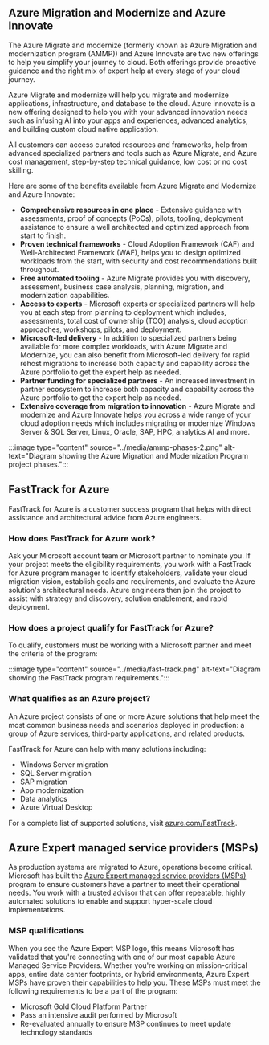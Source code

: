 
## Azure Migration and Modernize and Azure Innovate

The Azure Migrate and modernize (formerly known as Azure Migration and modernization program (AMMP)) and Azure Innovate are two new offerings to help you simplify your journey to cloud. Both offerings provide proactive guidance and the right mix of expert help at every stage of your cloud journey.

Azure Migrate and modernize will help you migrate and modernize applications, infrastructure, and database to the cloud. Azure innovate is a new offering designed to help you with your advanced innovation needs such as infusing AI into your apps and experiences, advanced analytics, and building custom cloud native application.
 
All customers can access curated resources and frameworks, help from advanced specialized partners and tools such as Azure Migrate, and Azure cost management, step-by-step technical guidance, low cost or no cost skilling.

Here are some of the benefits available from Azure Migrate and Modernize and Azure Innovate:

- **Comprehensive resources in one place** - Extensive guidance with assessments, proof of concepts (PoCs), pilots, tooling, deployment assistance to ensure a well architected and optimized approach from start to finish.
- **Proven technical frameworks** - Cloud Adoption Framework (CAF) and Well-Architected Framework (WAF), helps you to design optimized workloads from the start, with security and cost recommendations built throughout.
- **Free automated tooling** - Azure Migrate provides you with discovery, assessment, business case analysis, planning, migration, and modernization capabilities.
- **Access to experts** - Microsoft experts or specialized partners will help you at each step from planning to deployment which includes, assessments, total cost of ownership (TCO) analysis, cloud adoption approaches, workshops, pilots, and deployment.
- **Microsoft-led delivery** - In addition to specialized partners being available for more complex workloads, with Azure Migrate and Modernize, you can also benefit from Microsoft-led delivery for rapid rehost migrations to increase both capacity and capability across the Azure portfolio to get the expert help as needed.
- **Partner funding for specialized partners** - An increased investment in partner ecosystem to increase both capacity and capability across the Azure portfolio to get the expert help as needed.
- **Extensive coverage from migration to innovation** - Azure Migrate and modernize and Azure Innovate helps you across a wide range of your cloud adoption needs which includes migrating or modernize Windows Server & SQL Server, Linux, Oracle, SAP, HPC, analytics AI and more.


:::image type="content" source="../media/ammp-phases-2.png" alt-text="Diagram showing the Azure Migration and Modernization Program project phases.":::


## FastTrack for Azure

FastTrack for Azure is a customer success program that helps with direct assistance and architectural advice from Azure engineers.

### How does FastTrack for Azure work?

Ask your Microsoft account team or Microsoft partner to nominate you. If your project meets the eligibility requirements, you work with a FastTrack for Azure program manager to identify stakeholders, validate your cloud migration vision, establish goals and requirements, and evaluate the Azure solution's architectural needs. Azure engineers then join the project to assist with strategy and discovery, solution enablement, and rapid deployment.

### How does a project qualify for FastTrack for Azure?

To qualify, customers must be working with a Microsoft partner and meet the criteria of the program:

:::image type="content" source="../media/fast-track.png" alt-text="Diagram showing the FastTrack program requirements.":::

### What qualifies as an Azure project?

An Azure project consists of one or more Azure solutions that help meet the most common business needs and scenarios deployed in production: a group of Azure services, third-party applications, and related products.

FastTrack for Azure can help with many solutions including:

- Windows Server migration
- SQL Server migration
- SAP migration
- App modernization
- Data analytics
- Azure Virtual Desktop

For a complete list of supported solutions, visit [azure.com/FastTrack](https://azure.microsoft.com/pricing/offers/azure-fasttrack/).

## Azure Expert managed service providers (MSPs)

As production systems are migrated to Azure, operations become critical. Microsoft has built the [Azure Expert managed service providers (MSPs)](https://www.microsoft.com/azure/partners/azureexpertmsp?filters=all) program to ensure customers have a partner to meet their operational needs. You work with a trusted advisor that can offer repeatable, highly automated solutions to enable and support hyper-scale cloud implementations.

### MSP qualifications

When you see the Azure Expert MSP logo, this means Microsoft has validated that you're connecting with one of our most capable Azure Managed Service Providers. Whether you're working on mission-critical apps, entire data center footprints, or hybrid environments, Azure Expert MSPs have proven their capabilities to help you. These MSPs must meet the following requirements to be a part of the program:

- Microsoft Gold Cloud Platform Partner
- Pass an intensive audit performed by Microsoft
- Re-evaluated annually to ensure MSP continues to meet update technology standards
